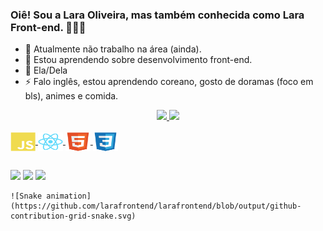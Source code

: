 ### Oiê! Sou a Lara Oliveira, mas também conhecida como Lara Front-end. 👩🏽‍💻

- 🔭 Atualmente não trabalho na área (ainda).
- 🌱 Estou aprendendo sobre desenvolvimento front-end.
- 🦄 Ela/Dela
- ⚡ Falo inglês, estou aprendendo coreano, gosto de doramas (foco em bls), animes e comida.

<div align="center">
  <a href="https://github.com/larafrontend">
  <img height="180em" src="https://github-readme-stats.vercel.app/api?username=larafrontend&show_icons=true&theme=dracula&include_all_commits=true&count_private=true"/>
  <img height="180em" src="https://github-readme-stats.vercel.app/api/top-langs/?username=larafrontend&layout=compact&langs_count=7&theme=dracula"/>
</div>

<div style="display: inline_block"><br>
  <img align="center" alt="Lara-Js" height="30" width="40" src="https://raw.githubusercontent.com/devicons/devicon/master/icons/javascript/javascript-plain.svg">
  <img align="center" alt="Lara-React" height="30" width="40" src="https://raw.githubusercontent.com/devicons/devicon/master/icons/react/react-original.svg">
  <img align="center" alt="Lara-HTML" height="30" width="40" src="https://raw.githubusercontent.com/devicons/devicon/master/icons/html5/html5-original.svg">
  <img align="center" alt="Lara-CSS" height="30" width="40" src="https://raw.githubusercontent.com/devicons/devicon/master/icons/css3/css3-original.svg">
</div>

##

<div>
    <a href="https://www.instagram.com/lara.oli.cast/" target="_blank"><img src="https://img.shields.io/badge/-Instagram-%23E4405F?style=for-the-badge&logo=instagram&logoColor=white" target="_blank"></a>
    <a href = "mailto:laraof.dev@gmail.com"><img src="https://img.shields.io/badge/-Gmail-%23333?style=for-the-badge&logo=gmail&logoColor=white" target="_blank"></a>
    <a href="https://www.linkedin.com/in/lara-oliveira-%F0%9F%8F%B3%EF%B8%8F%E2%80%8D%E2%9A%A7%EF%B8%8F-a653a4121/" target="_blank"><img src="https://img.shields.io/badge/-LinkedIn-%230077B5?style=for-the-badge&logo=linkedin&logoColor=white" target="_blank"></a> 
    
    ![Snake animation](https://github.com/larafrontend/larafrontend/blob/output/github-contribution-grid-snake.svg)
    
</div>
